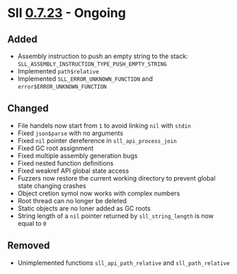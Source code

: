 # Sll [0.7.23] - Ongoing

## Added

- Assembly instruction to push an empty string to the stack: `SLL_ASSEMBLY_INSTRUCTION_TYPE_PUSH_EMPTY_STRING`
- Implemented `path$relative`
- Implemented `SLL_ERROR_UNKNOWN_FUNCTION` and `error$ERROR_UNKNOWN_FUNCTION`

## Changed

- File handels now start from `1` to avoid linking `nil` with `stdin`
- Fixed `json$parse` with no arguments
- Fixed `nil` pointer dereference in `sll_api_process_join`
- Fixed GC root assignment
- Fixed multiple assembly generation bugs
- Fixed nested function definitions
- Fixed weakref API global state access
- Fuzzers now restore the current working directory to prevent global state changing crashes
- Object cretion symol now works with complex numbers
- Root thread can no longer be deleted
- Static objects are no loner added as GC roots
- String length of a `nil` pointer returned by `sll_string_length` is now equal to `0`

## Removed

- Unimplemented functions `sll_api_path_relative` and `sll_path_relative`

[0.7.23]: https://github.com/sl-lang/sll/compare/sll-v0.7.22...main

